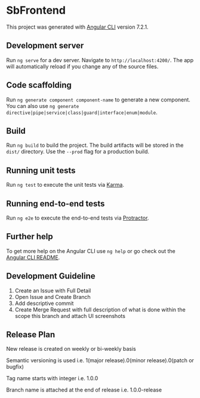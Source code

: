 # SbFrontend

This project was generated with [Angular CLI](https://github.com/angular/angular-cli) version 7.2.1.

## Development server

Run `ng serve` for a dev server. Navigate to `http://localhost:4200/`. The app will automatically reload if you change any of the source files.

## Code scaffolding

Run `ng generate component component-name` to generate a new component. You can also use `ng generate directive|pipe|service|class|guard|interface|enum|module`.

## Build

Run `ng build` to build the project. The build artifacts will be stored in the `dist/` directory. Use the `--prod` flag for a production build.

## Running unit tests

Run `ng test` to execute the unit tests via [Karma](https://karma-runner.github.io).

## Running end-to-end tests

Run `ng e2e` to execute the end-to-end tests via [Protractor](http://www.protractortest.org/).

## Further help

To get more help on the Angular CLI use `ng help` or go check out the [Angular CLI README](https://github.com/angular/angular-cli/blob/master/README.md).

## Development Guideline
1. Create an Issue with Full Detail
2. Open Issue and Create Branch 
3. Add descriptive commit
4. Create Merge Request with full description of what is done within the scope this branch and attach UI screenshots

## Release Plan
New release is created on weekly or bi-weekly basis

Semantic versioning is used i.e. 1(major release).0(minor release).0(patch or bugfix) 

Tag name starts with integer i.e. 1.0.0

Branch name is attached at the end of release i.e. 1.0.0-release

